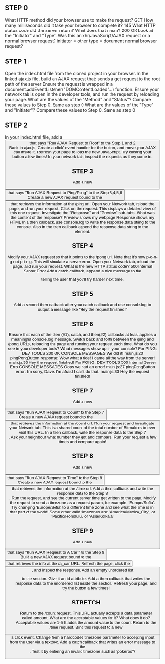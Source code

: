 STEP 0
-------
What HTTP method did your browser use to make the request?
    GET
How many milliseconds did it take your browser to complete it?
    145
What HTTP status code did the server return? What does that mean?
    200 OK
Look at the "Initiator" and "Type". Was this an xhr/JavaScript/AJAX request or a normal browser request?
    initiator = other
    type = document
    normal browser request?


STEP 1
-------
Open the index.html file from the cloned project in your browser.
In the linked ajax.js file, build an AJAX request that:
sends a get request to the root path of the server
Ensure the request is wrapped in a document.addEventListener("DOMContentLoaded"...) function.
Ensure your network tab is open in the developer tools, and run the request by reloading your page.
What are the values of the "Method" and "Status"? Compare these values to Step 0.
    Same as step 0
What are the values of the "Type" and "Initiator"? Compare these values to Step 0.
    Same as step 0


STEP 2
-------
In your index.html file, add a <button> that says "Run AJAX Request to Root" to the Step 1 and 2 <section>
Back in ajax.js, Create a 'click' event handler for the button, and move your AJAX call inside it.
Refresh your page to load the new JavaScript.
Try clicking your button a few times! In your network tab, inspect the requests as they come in.


STEP 3
-------
Add a new <button> that says "Run AJAX Request to Ping/Pong" to the Step 3,4,5,6 <section>
Create a new AJAX request bound to the <button> that retrieves the information at the /ping url.
Open your Network tab, reload the page, and run your request.
Click on the request. This displays a detailed view of this one request. Investigate the "Response" and "Preview" sub-tabs. What was the content of the response?
    Preview shows my webpage
    Response shows my HTML
In a then callback, use console.log to write the response.data string to the console.
Also in the then callback append the response.data string to the <section> element.


STEP 4
-------
Modify your AJAX request so that it points to the /pong url. Note that it's now p-o-n-g not p-i-n-g. This will simulate a server error.
Open your Network tab, reload the page, and run your request.
What is the new HTTP status code?
    500 Internal Server Error
Add a catch callback, append a nice message to the <section> telling the user that you'll try harder next time.


STEP 5
-------
Add a second then callback after your catch callback and use console.log to output a message like "Hey the request finished!"


STEP 6
-------
Ensure that each of the then (#1), catch, and then(#2) callbacks at least applies a meaningful console.log message.
Switch back and forth between the /ping and /pong URLs, reloading the page and running your request each time. What do you see in your developer tools? What messages show up in your console?
    For PING:
        DEV TOOLS
            200 OK
        CONSOLE MESSAGES
            We did it!
            main.js:20 pingPongButton response:  Wow what a ride! I came all the way from the server!
            main.js:33 Hey the request finished!
    For PONG:
        DEV TOOLS
            500 Internal Server Erro
        CONSOLE MESSAGES
            Oops we had an error!
            main.js:27 pingPongButton error:  I'm sorry, Dave. I'm afraid I can't do that.
            main.js:33 Hey the request finished!


STEP 7
-------
Add a new <button> that says "Run AJAX Request to Count" to the Step 7 <section>
Create a new AJAX request bound to the <button> that retrieves the information at the /count url.
Run your request and investigate your Network tab. This is a shared count of the total number of Bitmakers to ever visit this URL.
In a then callback, write the response data to the Step 7 <section>. Ask your neighbour what number they got and compare. Run your request a few times and compare again!


STEP 8
-------
Add a new <button> that says "Run AJAX Request to Time" to the Step 8 <section>
Create a new AJAX request bound to the <button> that retrieves the information at the /time url.
Add a then callback and write the response data to the Step 8 <section>.
Run the request, and see the current server time get written to the page.
Modify the request to send a timezone as a request param, for example: 'Europe/Sofia'.
Try changing 'Europe/Sofia' to a different time zone and see what the time is in that part of the world! Some other valid timezones are: 'America/Mexico_City', or 'Pacific/Honolulu', or 'Asia/Kolkata'


STEP 9
-------
Add a new <button> that says "Run AJAX Request to A Car " to the Step 9 <section>
Build a new AJAX request bound to the <button> that retrieves the info at the /a_car URL. Refresh the page, click the <button>, and inspect the response.
Add an empty unordered list <ul> to the section. Give it an id attribute.
Add a then callback that writes the response data to the unordered list inside the section.
Refresh your page, and try the button a few times!


STRETCH
-------
Return to the /count request. This URL actually accepts a data parameter called amount. What are the acceptable values for it? What does it do?
    Acceptable values are 1-5
    It adds the amount value to the count
Return to the /time request. Bind this request to a new <button>'s click event. Change from a hardcoded timezone parameter to accepting input from the user via a textbox. Add a catch callback that writes an error message to the <section>. Test it by entering an invalid timezone such as 'pokeroo'?